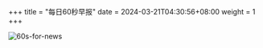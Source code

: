 +++
title = "每日60秒早报"
date = 2024-03-21T04:30:56+08:00
weight = 1
+++

![60s-for-news](/img/zaobao/zaobao.png "由 ALAPI 提供支持")
